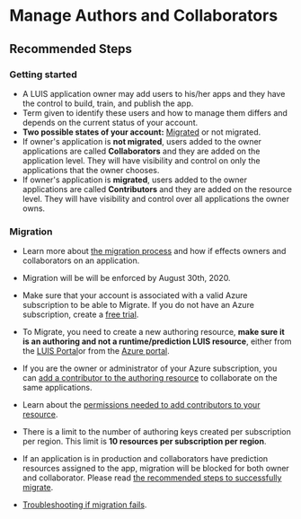 <properties
pageTitle="manage-luis-apps-and-migrations"
description="Understanding and troubleshooting for migrations"
service="microsoft.CognitiveServices"
resource="accounts"
authors="SaraKandil"
ms.author="a-sakand"
displayOrder=""
selfHelpType="generic"
supportTopicIds="32683913"
productPesIds="16869"
cloudEnvironments="public, MoonCake, fairfax"
articleId="LUIS_Conversation_ManageLUISApps_ManageAuthorsAndCollaborators"
ownershipId="AzureCogSvc_CognitiveServices"
/>

# Manage Authors and Collaborators
## **Recommended Steps**

### **Getting started**

* A LUIS application owner may add users to his/her apps and they have the control to build, train, and publish the app.
* Term given to identify these users and how to manage them differs and depends on the current status of your account.
* **Two possible states of your account:** [Migrated](https://docs.microsoft.com/azure/cognitive-services/luis/luis-migration-authoring#what-is-migration) or not migrated.
* If owner's application is **not migrated**, users added to the owner applications are called **Collaborators** and they are added on the application level. They will have visibility and control on only the applications that the owner chooses.
* If owner's application is **migrated**, users added to the owner applications are called **Contributors** and they are added on the resource level. They will have visibility and control over all applications the owner owns.

### **Migration**

* Learn more about [the migration process](https://docs.microsoft.com/azure/cognitive-services/luis/luis-migration-authoring#note-before-you-migrate) and how if effects owners and collaborators on an application.

*  Migration will be will be enforced by August 30th, 2020.

* Make sure that your account is associated with a valid Azure subscription to be able to Migrate. If you do not have an Azure subscription, create a [free trial](https://azure.microsoft.com/free/).

* To Migrate, you need to create a new authoring resource, **make sure it is an authoring and not a runtime/prediction LUIS resource**, either from the [LUIS Portal](https://docs.microsoft.com/azure/cognitive-services/luis/luis-migration-authoring#migration-steps)or from the [Azure portal](https://docs.microsoft.com/azure/cognitive-services/luis/luis-how-to-azure-subscription#create-luis-resources-in-azure-portal).

* If you are the owner or administrator of your Azure subscription, you can [add a contributor to the authoring resource](https://docs.microsoft.com/azure/cognitive-services/luis/luis-how-to-collaborate#add-contributor-to-azure-authoring-resource) to collaborate on the same applications.

* Learn about the [permissions needed to add contributors to your resource](https://docs.microsoft.com/azure/cognitive-services/luis/luis-migration-authoring#add-contributors-to-authoring-resources).  

* There is a limit to the number of authoring keys created per subscription per region. This limit is **10 resources per subscription per region**.

* If an application is in production and collaborators have prediction resources assigned to the app, migration will be blocked for both owner and collaborator. Please read [the recommended steps to successfully migrate](https://docs.microsoft.com/azure/cognitive-services/luis/luis-migration-authoring#prediction-resources-blocking-migration).

* [Troubleshooting if migration fails](https://docs.microsoft.com/azure/cognitive-services/luis/luis-migration-authoring#troubleshooting-migration-process).
